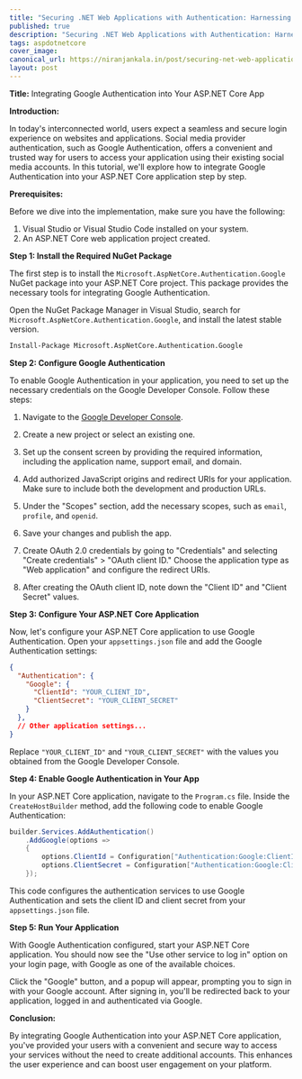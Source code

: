 ```yaml
---
title: "Securing .NET Web Applications with Authentication: Harnessing the Power of Social Media Provider Authentication"
published: true
description: "Securing .NET Web Applications with Authentication: Harnessing the Power of Social Media Provider Authentication"
tags: aspdotnetcore
cover_image: 
canonical_url: https://niranjankala.in/post/securing-net-web-applications-with-authentication-harnessing-the-power-of-social-media-provider-authentication
layout: post
---
```



**Title:** Integrating Google Authentication into Your ASP.NET Core App

**Introduction:**

In today's interconnected world, users expect a seamless and secure login experience on websites and applications. Social media provider authentication, such as Google Authentication, offers a convenient and trusted way for users to access your application using their existing social media accounts. In this tutorial, we'll explore how to integrate Google Authentication into your ASP.NET Core application step by step.

**Prerequisites:**

Before we dive into the implementation, make sure you have the following:

1. Visual Studio or Visual Studio Code installed on your system.
2. An ASP.NET Core web application project created.

**Step 1: Install the Required NuGet Package**

The first step is to install the `Microsoft.AspNetCore.Authentication.Google` NuGet package into your ASP.NET Core project. This package provides the necessary tools for integrating Google Authentication.

Open the NuGet Package Manager in Visual Studio, search for `Microsoft.AspNetCore.Authentication.Google`, and install the latest stable version.

```bash
Install-Package Microsoft.AspNetCore.Authentication.Google
```

**Step 2: Configure Google Authentication**

To enable Google Authentication in your application, you need to set up the necessary credentials on the Google Developer Console. Follow these steps:

1. Navigate to the [Google Developer Console](https://console.cloud.google.com/).

2. Create a new project or select an existing one.

3. Set up the consent screen by providing the required information, including the application name, support email, and domain.

4. Add authorized JavaScript origins and redirect URIs for your application. Make sure to include both the development and production URLs.

5. Under the "Scopes" section, add the necessary scopes, such as `email`, `profile`, and `openid`.

6. Save your changes and publish the app.

7. Create OAuth 2.0 credentials by going to "Credentials" and selecting "Create credentials" > "OAuth client ID." Choose the application type as "Web application" and configure the redirect URIs.

8. After creating the OAuth client ID, note down the "Client ID" and "Client Secret" values.

**Step 3: Configure Your ASP.NET Core Application**

Now, let's configure your ASP.NET Core application to use Google Authentication. Open your `appsettings.json` file and add the Google Authentication settings:

```json
{
  "Authentication": {
    "Google": {
      "ClientId": "YOUR_CLIENT_ID",
      "ClientSecret": "YOUR_CLIENT_SECRET"
    }
  },
  // Other application settings...
}
```

Replace `"YOUR_CLIENT_ID"` and `"YOUR_CLIENT_SECRET"` with the values you obtained from the Google Developer Console.

**Step 4: Enable Google Authentication in Your App**

In your ASP.NET Core application, navigate to the `Program.cs` file. Inside the `CreateHostBuilder` method, add the following code to enable Google Authentication:

```csharp
builder.Services.AddAuthentication()
    .AddGoogle(options =>
    {
        options.ClientId = Configuration["Authentication:Google:ClientId"];
        options.ClientSecret = Configuration["Authentication:Google:ClientSecret"];
    });
```

This code configures the authentication services to use Google Authentication and sets the client ID and client secret from your `appsettings.json` file.

**Step 5: Run Your Application**

With Google Authentication configured, start your ASP.NET Core application. You should now see the "Use other service to log in" option on your login page, with Google as one of the available choices.

Click the "Google" button, and a popup will appear, prompting you to sign in with your Google account. After signing in, you'll be redirected back to your application, logged in and authenticated via Google.

**Conclusion:**

By integrating Google Authentication into your ASP.NET Core application, you've provided your users with a convenient and secure way to access your services without the need to create additional accounts. This enhances the user experience and can boost user engagement on your platform.